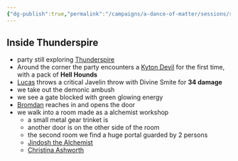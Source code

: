 ```yaml
---
{"dg-publish":true,"permalink":"/campaigns/a-dance-of-matter/sessions/session-1005/"}
---
```



## Inside Thunderspire
- party still exploring [Thunderspire](Campaigns/A%20Dance%20of%20Matter/Landmarks%20⛰/Thunderspire.md)
- Around the corner the party encounters a [Kyton Devil](Campaigns/A%20Dance%20of%20Matter/NPCs%20🤖/Kyton%20Devil.md) for the first time, with a pack of **Hell Hounds**
- [Lucas](Campaigns/A%20Dance%20of%20Matter/Players%20👤/Lucas.md) throws a critical Javelin throw with Divine Smite for **34 damage**
- we take out the demonic ambush
- we see a gate blocked with green glowing energy
- [Bromdan](Campaigns/A%20Dance%20of%20Matter/Players%20👤/Bromdan.md) reaches in and opens the door
- we walk into a room made as a alchemist workshop
	- a small metal gear trinket is 
	- another door is on the other side of the room
	- the second room we find a huge portal guarded by 2 persons
	- [Jindosh the Alchemist](Campaigns/A%20Dance%20of%20Matter/NPCs%20🤖/Jindosh%20the%20Alchemist.md)
	- [Christina Ashworth](Campaigns/A%20Dance%20of%20Matter/NPCs%20🤖/Christina%20Ashworth.md)